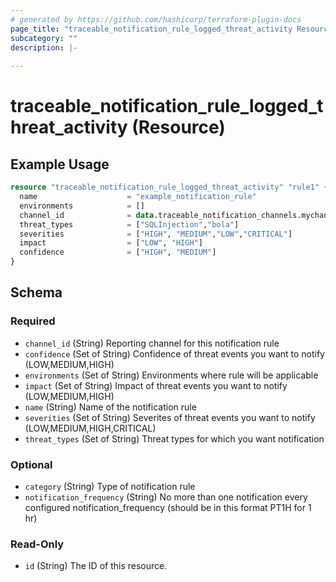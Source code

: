 ```yaml
---
# generated by https://github.com/hashicorp/terraform-plugin-docs
page_title: "traceable_notification_rule_logged_threat_activity Resource - terraform-provider-traceable"
subcategory: ""
description: |-
  
---
```


# traceable_notification_rule_logged_threat_activity (Resource)



## Example Usage

```terraform
resource "traceable_notification_rule_logged_threat_activity" "rule1" {
  name                    = "example_notification_rule"
  environments            = []
  channel_id              = data.traceable_notification_channels.mychannel.channel_id
  threat_types            = ["SQLInjection","bola"]
  severities              = ["HIGH", "MEDIUM","LOW","CRITICAL"]
  impact                  = ["LOW", "HIGH"]
  confidence              = ["HIGH", "MEDIUM"]
}
```

<!-- schema generated by tfplugindocs -->
## Schema

### Required

- `channel_id` (String) Reporting channel for this notification rule
- `confidence` (Set of String) Confidence of threat events you want to notify (LOW,MEDIUM,HIGH)
- `environments` (Set of String) Environments where rule will be applicable
- `impact` (Set of String) Impact of threat events you want to notify (LOW,MEDIUM,HIGH)
- `name` (String) Name of the notification rule
- `severities` (Set of String) Severites of threat events you want to notify (LOW,MEDIUM,HIGH,CRITICAL)
- `threat_types` (Set of String) Threat types for which you want notification

### Optional

- `category` (String) Type of notification rule
- `notification_frequency` (String) No more than one notification every configured notification_frequency (should be in this format PT1H for 1 hr)

### Read-Only

- `id` (String) The ID of this resource.
